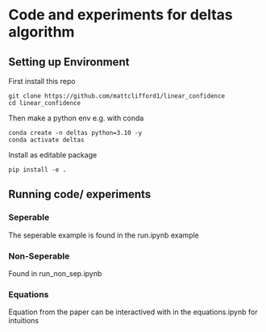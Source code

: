 # Code and experiments for deltas algorithm

## Setting up Environment
First install this repo
```
git clone https://github.com/mattclifford1/linear_confidence
cd linear_confidence
```
Then make a python env e.g. with conda
```
conda create -n deltas python=3.10 -y
conda activate deltas
```
Install as editable package
```
pip install -e .
```

## Running code/ experiments
### Seperable
The seperable example is found in the run.ipynb example

### Non-Seperable
Found in run_non_sep.ipynb

### Equations
Equation from the paper can be interactived with in the equations.ipynb for intuitions